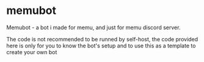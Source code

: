 # memubot
Memubot - a bot i made for memu, and just for memu discord server. 

The code is not recommended to be runned by self-host, the code provided here is only for you to know the bot's setup and to use this as a template to create your own bot
